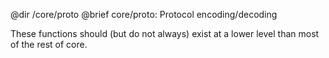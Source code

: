 @dir /core/proto
@brief core/proto: Protocol encoding/decoding

These functions should (but do not always) exist at a lower level than most
of the rest of core.

